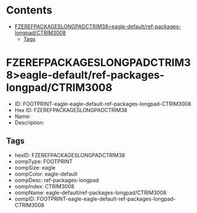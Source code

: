 



Contents
========

* [FZEREFPACKAGESLONGPADCTRIM38>eagle-default/ref-packages-longpad/CTRIM3008](#fzerefpackageslongpadctrim38eagle-defaultref-packages-longpadctrim3008)
	* [Tags](#tags)

# FZEREFPACKAGESLONGPADCTRIM38>eagle-default/ref-packages-longpad/CTRIM3008

- ID: FOOTPRINT-eagle-eagle-default-ref-packages-longpad-CTRIM3008
- Hex ID: FZEREFPACKAGESLONGPADCTRIM38
- Name: 
- Description: 

## Tags

- hexID: FZEREFPACKAGESLONGPADCTRIM38
- oompType: FOOTPRINT
- oompSize: eagle
- oompColor: eagle-default
- oompDesc: ref-packages-longpad
- oompIndex: CTRIM3008
- oompName: eagle-default/ref-packages-longpad/CTRIM3008
- oompID: FOOTPRINT-eagle-eagle-default-ref-packages-longpad-CTRIM3008
